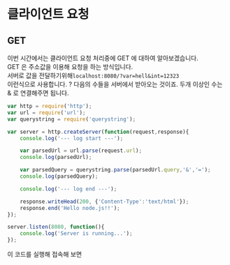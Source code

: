 # 클라이언트 요청

## GET
이번 시간에서는 클라이언트 요청 처리중에 GET 에 대하여 알아보겠습니다. <br>
GET 은 주소값을 이용해 요청을 하는 방식입니다. <br>
서버로 값을 전달하기위해```localhost:8080/?var=hell&int=12323``` <br>
이런식으로 사용합니다. ? 다음의 수들을 서버에서 받아오는 것이죠. 두개 이상인 수는 & 로 연결해주면 됩니다. <br>

``` js
var http = require('http');
var url = require('url');
var querystring = require('querystring'); 

var server = http.createServer(function(request,response){
    console.log('--- log start ---');

    var parsedUrl = url.parse(request.url);
    console.log(parsedUrl);

    var parsedQuery = querystring.parse(parsedUrl.query,'&','=');
    console.log(parsedQuery);

    console.log('--- log end ---');

    response.writeHead(200, {'Content-Type':'text/html'});
    response.end('Hello node.js!!');
});

server.listen(8080, function(){
    console.log('Server is running...');
});
```

이 코드를 실행해 접속해 보면 <br>

